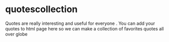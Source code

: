 # quotescollection
Quotes are really interesting and useful for everyone . You can add your quotes to html page here so we can make a collection of favorites quotes all over globe  
